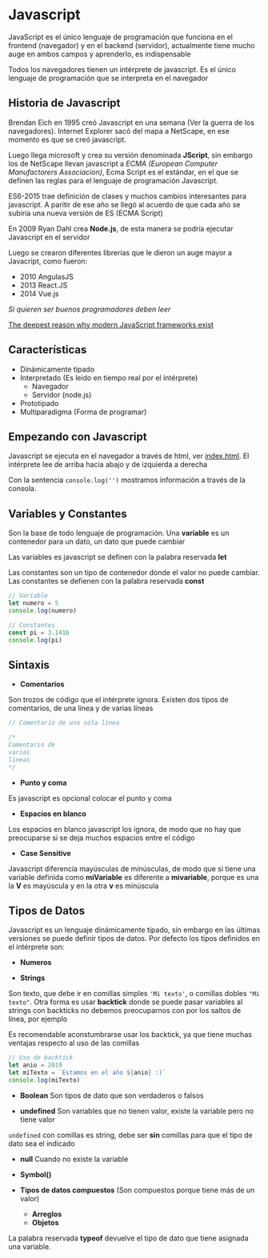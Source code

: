 # Javascript

JavaScript es el único lenguaje de programación que funciona en el frontend (navegador) y en el backend (servidor), actualmente tiene mucho auge en ambos campos y aprenderlo, es indispensable

Todos los navegadores tienen un intérprete de javascript. Es el único lenguaje de programación que se interpreta en el navegador

## Historia de Javascript

Brendan Eich en 1995 creó Javascript en una semana (Ver la guerra de los navegadores). Internet Explorer sacó del mapa a NetScape, en ese momento es que se creó javascript.

Luego llega microsoft y crea su versión denominada **JScript**, sin embargo los de NetScape llevan javascript a *ECMA (European Computer Manufactorers Associacion)*,  Ecma Script es el estándar, en el que se definen las reglas para el lenguaje de programación Javascript.

ES6-2015 trae definición de clases y muchos cambios interesantes para javascript. A paritir de ese año se llegó al acuerdo de que cada año se subiría una nueva versión de ES (ECMA Script)

En 2009 Ryan Dahl crea **Node.js**, de esta manera se podría ejecutar Javascript en el servidor

Luego se crearon diferentes librerías que le dieron un auge mayor a Javacript, como fueron:
* 2010 AngulasJS
* 2013 React.JS
* 2014 Vue.js

*Si quieren ser buenos programadores deben leer*

[The deepest reason why modern JavaScript frameworks exist](https://medium.com/dailyjs/the-deepest-reason-why-modern-javascript-frameworks-exist-933b86ebc445)


## Características

- Dinámicamente tipado
- Interpretado (Es leido en tiempo real por el intérprete)
    - Navegador
    - Servidor (node.js)
- Prototipado
- Multiparadigma (Forma de programar)


## Empezando con Javascript

Javascript se ejecuta en el navegador a través de html, ver [index.html](index.html). El intérprete lee de arriba hacia abajo y de izquierda a derecha

Con la sentencia `console.log('')` mostramos información a través de la consola.


## Variables y Constantes

Son la base de todo lenguaje de programación.
Una **variable** es un contenedor para un dato, un dato que puede cambiar

Las variables es javascript se definen con la palabra reservada **let**

Las constantes son un tipo de contenedor donde el valor no puede cambiar. Las constantes se defienen con la palabra reservada **const**

```js
// Variable
let numero = 5
console.log(numero)

// Constantes
const pi = 3.1416
console.log(pi)
```


## Sintaxis

- **Comentarios**

Son trozos de código que el intérprete ignora. Existen dos tipos de comentarios, de una línea y de varias líneas

```js
// Comentario de una sóla línea

/*
Comentario de
varias 
líneas
*/
```

- **Punto y coma**

Es javascript es opcional colocar el punto y coma

- **Espacios en blanco**

Los espacios en blanco javascript los ignora, de modo que no hay que preocuparse si se deja muchos espacios entre el código

- **Case Sensitive**

Javascript diferencia mayúsculas de minúsculas, de modo que si tiene una variable definida como **miVariable** es diferente a **mivariable**, porque es una la **V** es mayúscula y en la otra **v** es minúscula


## Tipos de Datos

Javascript es un lenguaje dinámicamente tipado, sin embargo en las últimas versiones se puede definir tipos de datos. Por defecto los tipos definidos en el intérprete son:

- **Numeros**

- **Strings**

Son texto, que debe ir en comillas simples `'Mi texto'`, o comillas dobles `"Mi texto"`. Otra forma es usar **backtick** donde se puede pasar variables al strings con backticks no debemos preocuparnos con por los saltos de línea, por ejemplo

Es recomendable aconstumbrarse usar los backtick, ya que tiene muchas ventajas respecto al uso de las comillas 

```js
// Uso de backtick
let anio = 2019
let miTexto = `Estamos en el año ${anio} :)`
console.log(miTexto)
```

- **Boolean** Son tipos de dato que son verdaderos o falsos

- **undefined** Son variables que no tienen valor, existe la variable pero no tiene valor

`undefined` con comillas es string, debe ser **sin** comillas para que el tipo de dato sea el indicado

- **null** Cuando no existe la variable

- **Symbol()**

- **Tipos de datos compuestos** (Son compuestos porque tiene más de un valor)
    - **Arreglos**
    - **Objetos**


La palabra reservada **typeof** devuelve el tipo de dato que tiene asignada una variable.